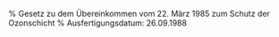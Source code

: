 % Gesetz zu dem Übereinkommen vom 22. März 1985 zum Schutz der Ozonschicht
% Ausfertigungsdatum: 26.09.1988
 